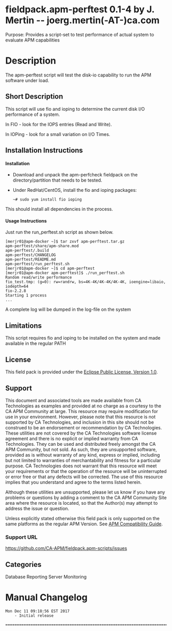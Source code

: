 # fieldpack.apm-perftest 0.1-4 by J. Mertin -- joerg.mertin(-AT-)ca.com
Purpose: Provides a script-set to test performance of actual system to evaluate APM capabilities

# Description
The apm-perftest script will test the disk-io capability to run the
APM software under load.

## Short Description
This script will use fio and ioping to determine the current disk I/O
performance of a system.

In FIO - look for the IOPS entries (Read and Write).

In IOPing - look for a small variation on I/O Times.


## Installation Instructions

#### Installation

- Download and unpack the apm-perfcheck fieldpack on the
  directory/partition that needs to be tested.
- Under RedHat/CentOS, install the fio and ioping packages:

  `~# sudo yum install fio ioping`

This should install all dependencies in the process.


#### Usage Instructions

Just run the run_perftest.sh script as shown below.

```
[merjr01@apm-docker ~]$ tar zxvf apm-perftest.tar.gz 
apm-perftest/share/apm-share.mod
apm-perftest/.build
apm-perftest/CHANGELOG
apm-perftest/README.md
apm-perftest/run_perftest.sh
[merjr01@apm-docker ~]$ cd apm-perftest
[merjr01@apm-docker apm-perftest]$ ./run_perftest.sh 
Random read/write performance
fio_test.tmp: (g=0): rw=randrw, bs=4K-4K/4K-4K/4K-4K, ioengine=libaio, iodepth=64
fio-2.2.8
Starting 1 process
...
```
A complete log will be dumped in the log-file on the system


## Limitations
This script requires fio and ioping to be installed on the system and
made available in the regular PATH


## License
This field pack is provided under the [Eclipse Public License, Version
1.0](https://github.com/CA-APM/fieldpack.apm-scripts/blob/master/LICENSE).

## Support
This document and associated tools are made available from CA
Technologies as examples and provided at no charge as a courtesy to
the CA APM Community at large. This resource may require modification
for use in your environment. However, please note that this resource
is not supported by CA Technologies, and inclusion in this site should
not be construed to be an endorsement or recommendation by CA
Technologies. These utilities are not covered by the CA Technologies
software license agreement and there is no explicit or implied
warranty from CA Technologies. They can be used and distributed freely
amongst the CA APM Community, but not sold. As such, they are
unsupported software, provided as is without warranty of any kind,
express or implied, including but not limited to warranties of
merchantability and fitness for a particular purpose. CA Technologies
does not warrant that this resource will meet your requirements or
that the operation of the resource will be uninterrupted or error free
or that any defects will be corrected. The use of this resource
implies that you understand and agree to the terms listed herein.

Although these utilities are unsupported, please let us know if you
have any problems or questions by adding a comment to the CA APM
Community Site area where the resource is located, so that the
Author(s) may attempt to address the issue or question.

Unless explicitly stated otherwise this field pack is only supported
on the same platforms as the regular APM Version. See [APM
Compatibility Guide](http://www.ca.com/us/support/ca-support-online/product-content/status/compatibility-matrix/application-performance-management-compatibility-guide.aspx).


### Support URL
https://github.com/CA-APM/fieldpack.apm-scripts/issues


## Categories
Database Reporting Server Monitoring




# Manual Changelog
```
Mon Dec 11 09:18:56 EST 2017
	- Initial release
	
================================================================================
```
